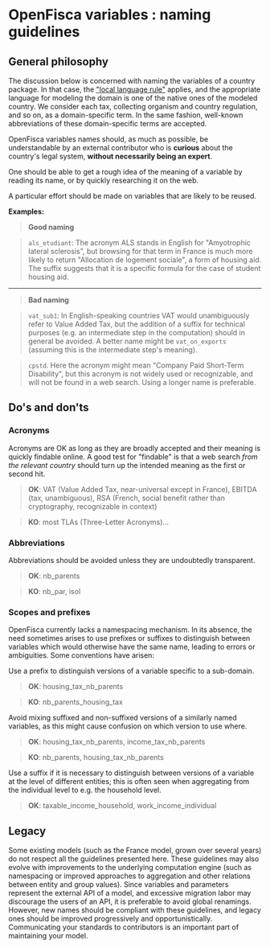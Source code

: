 OpenFisca variables : naming guidelines
=======================================

General philosophy
------------------

The discussion below is concerned with naming the variables of a country package. In that case, the ["local language rule"](language.md) applies, and the appropriate language for modeling the domain is one of the native ones of the modeled country. We consider each tax, collecting organism and country regulation, and so on, as a domain-specific term. In the same fashion, well-known abbreviations of these domain-specific terms are accepted.

OpenFisca variables names should, as much as possible, be understandable by an external contributor who is **curious** about the country's legal system, **without necessarily being an expert**.

One should be able to get a rough idea of the meaning of a variable by reading its name, or by quickly researching it on the web.

A particular effort should be made on variables that are likely to be reused.

**Examples:**

> **Good naming**

> `als_etudiant`: The acronym ALS stands in English for "Amyotrophic lateral sclerosis", but browsing for that term in France is much more likely to return "Allocation de logement sociale", a form of housing aid. The suffix suggests that it is a specific formula for the case of student housing aid.

----------

> **Bad naming**

>`vat_sub1`: In English-speaking countries VAT would unambiguously refer to Value Added Tax, but the addition of a suffix for technical purposes (e.g. an intermediate step in the computation) should in
general be avoided. A better name might be `vat_on_exports` (assuming this is the intermediate step's
meaning).

>`cpstd`. Here the acronym might mean "Company Paid Short-Term Disability", but this acronym is not widely used or recognizable, and will not be found in a web search. Using a longer name is preferable.


Do's and don'ts
---------------

### Acronyms

Acronyms are OK as long as they are broadly accepted and their meaning is quickly findable online. A good
test for "findable" is that a web search *from the relevant country* should turn up the intended meaning as the first or second hit.

>**OK**: VAT (Value Added Tax, near-universal except in France), EBITDA (tax, unambiguous), RSA (French, social benefit rather than cryptography, recognizable in context)

>**KO**: most TLAs (Three-Letter Acronyms)…

### Abbreviations

Abbreviations should be avoided unless they are undoubtedly transparent.
>**OK**: nb_parents

>**KO**: nb_par, isol


### Scopes and prefixes

OpenFisca currently lacks a namespacing mechanism. In its absence, the need sometimes arises to use prefixes or suffixes to distinguish between variables which would otherwise have the same name, leading to errors or ambiguities. Some conventions have arisen:

Use a prefix to distinguish versions of a variable specific to a sub-domain.
>**OK**: housing_tax_nb_parents

>**KO**: nb_parents_housing_tax

Avoid mixing suffixed and non-suffixed versions of a similarly named variables, as this might cause confusion on which version to use where.
>**OK**: housing_tax_nb_parents, income_tax_nb_parents

>**KO**: nb_parents, housing_tax_nb_parents

Use a suffix if it is necessary to distinguish between versions of a variable at the level of different entities; this is often seen when aggregating from the individual level to e.g. the household level.
>**OK**: taxable_income_household, work_income_individual


Legacy
------
Some existing models (such as the France model, grown over several years) do not respect all the guidelines presented here. These guidelines may also evolve with improvements to the underlying computation engine (such as namespacing or improved approaches to aggregation and other relations between entity and group values). Since variables and parameters represent the external API of a model, and excessive migration labor may discourage the users of an API, it is preferable to avoid global renamings. However, new names should be compliant with these guidelines, and legacy ones should be improved progressively and opportunistically. Communicating your standards to contributors is an important part of maintaining your model.